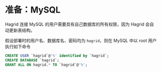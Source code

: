 # 准备：MySQL

Hagrid 连接 MySQL 的用户需要具有自己数据库的所有权限，因为 Hagrid 会自动更新表结构。

假设部署时的用户名、数据库名、密码均为 `hagrid`，则在 MySQL 中以 root 用户执行如下命令

```sql
CREATE USER `hagrid`@'%' identified by `hagrid`;
CREATE DATABASE `hagrid`;
GRANT ALL ON hagrid.* TO `hagrid`@'%';
```
